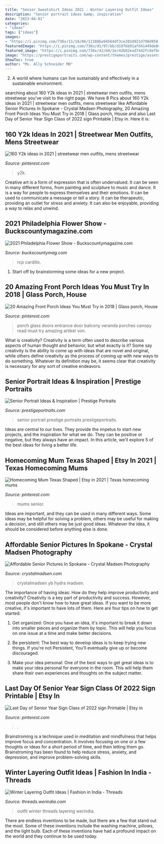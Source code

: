 ```yaml
---
title: "Senior Sweatshirt Ideas 2021 : Winter Layering Outfit Ideas"
description: "Senior portrait ideas &amp; inspiration"
date: "2023-04-01"
categories:
- "ideas"
tags: ["ideas"]
images:
- "https://i.pinimg.com/736x/11/18/86/111886a94564df3ce203d921d798d958.jpg"
featuredImage: "https://i.pinimg.com/736x/d1/97/bb/d197bb91afd41449de8463e0221e2221.jpg"
featured_image: "https://i.pinimg.com/736x/42/b0/2e/42b02ead74d2fc8efbeb4cb33dafd23a.jpg"
image: "https://prestigeportraits.com/wp-content/themes/prestige/assets/build/images/galleries/gallery-1/gallery-image-7.jpg"
ShowToc: true
author: "Ms. Ally Schneider MD"
---
```



2. A world where humans can live sustainably and effectively in a sustainable environment. 

	

		
searching about 160 Y2k ideas in 2021 | streetwear men outfits, mens streetwear you've visit to the right page. We have 8 Pics about 160 Y2k ideas in 2021 | streetwear men outfits, mens streetwear like Affordable Senior Pictures In Spokane - Crystal Madsen Photography, 20 Amazing Front Porch Ideas You Must Try in 2018 | Glass porch, House and also Last Day of Senior Year Sign Class of 2022 sign Printable | Etsy in. Here it is:
		
    
## 160 Y2k Ideas In 2021 | Streetwear Men Outfits, Mens Streetwear

<img loading=lazy src="https://i.pinimg.com/474x/69/3d/6a/693d6a29fcabcb6d47b5ad5a34112193.jpg" onerror="this.onerror=null;this.src='https://tse3.mm.bing.net/th?id=OIP.FbTA-kMELelsVrMnlbVTbgAAAA&amp;pid=15.1';" alt="160 Y2k ideas in 2021 | streetwear men outfits, mens streetwear">

_Source: pinterest.com_

>y2k. 

	

Creative art is a form of expression that is often undervalued. It can be seen in many different forms, from painting and sculpture to music and dance. It is a way for people to express themselves and their emotions. It can be used to communicate a message or tell a story. It can be therapeutic, providing an outlet for stress and anxiety. It can also be enjoyable, providing a way to relax and unwind.

    
## 2021 Philadelphia Flower Show - Buckscountymagazine.com

<img loading=lazy src="https://buckscountymag.com/downloads/3867/download/RCP_201118_4869.jpg?cb=83cced134478ffedd3edf9daa5c28cf0&amp;w=1200" onerror="this.onerror=null;this.src='https://tse1.mm.bing.net/th?id=OIP.xA-cdjqb7BMSBWGAkM2kmwHaLG&amp;pid=15.1';" alt="2021 Philadelphia Flower Show - Buckscountymagazine.com">

_Source: buckscountymag.com_

>rcp cardillo. 

	

1. Start off by brainstorming some ideas for a new project.

    
## 20 Amazing Front Porch Ideas You Must Try In 2018 | Glass Porch, House

<img loading=lazy src="https://i.pinimg.com/736x/11/18/86/111886a94564df3ce203d921d798d958.jpg" onerror="this.onerror=null;this.src='https://tse3.mm.bing.net/th?id=OIP.FCBL0aW0XuvWjkBu02JNKQHaNK&amp;pid=15.1';" alt="20 Amazing Front Porch Ideas You Must Try in 2018 | Glass porch, House">

_Source: pinterest.com_

>porch glass doors entrance door balcony veranda porches canopy read must try amazing artikel von. 

	

What is creativity?
Creativity is a term often used to describe various aspects of human thought and behavior, but what exactly is it? Some say creativity is the ability to come up with ideas that are novel and original, while others define creativity as the process of coming up with new ways to do something. Whatever its definition may be, it seems clear that creativity is necessary for any sort of creative endeavors.

    
## Senior Portrait Ideas &amp; Inspiration | Prestige Portraits

<img loading=lazy src="https://prestigeportraits.com/wp-content/themes/prestige/assets/build/images/galleries/gallery-1/gallery-image-7.jpg" onerror="this.onerror=null;this.src='https://tse1.mm.bing.net/th?id=OIP.f38A5Dbbm1ywZzBM1JvKNwHaLG&amp;pid=15.1';" alt="Senior Portrait Ideas &amp; Inspiration | Prestige Portraits">

_Source: prestigeportraits.com_

>senior portrait prestige portraits prestigeportraits. 

	

Ideas are central to our lives. They provide the impetus to start new projects, and the inspiration for what we do. They can be positive or negative, but they always have an impact. In this article, we'll explore 5 of the best ideas for living a better life.

    
## Homecoming Mum Texas Shaped | Etsy In 2021 | Texas Homecoming Mums

<img loading=lazy src="https://i.pinimg.com/736x/42/b0/2e/42b02ead74d2fc8efbeb4cb33dafd23a.jpg" onerror="this.onerror=null;this.src='https://tse4.mm.bing.net/th?id=OIP.dct9dWZuVwQ24tx2aXTZiAHaNK&amp;pid=15.1';" alt="Homecoming Mum Texas Shaped | Etsy in 2021 | Texas homecoming mums">

_Source: pinterest.com_

>mums senior. 

	

Ideas are important, and they can be used in many different ways. Some ideas may be helpful for solving a problem, others may be useful for making a decision, and still others may be just good ideas. Whatever the idea, it should be considered before anything else is done.

    
## Affordable Senior Pictures In Spokane - Crystal Madsen Photography

<img loading=lazy src="https://crystalmadsen.com/wp-content/uploads/2019/08/Downtown-Spokane-Seniro-Pictures_06.jpg" onerror="this.onerror=null;this.src='https://tse4.mm.bing.net/th?id=OIP.d21L9VhORKa2hUMDTqCWEwHaLH&amp;pid=15.1';" alt="Affordable Senior Pictures In Spokane - Crystal Madsen Photography">

_Source: crystalmadsen.com_

>crystalmadsen yb hydra madsen. 

	

The importance of having ideas: How do they help improve productivity and creativity?
Creativity is a key part of productivity and success. However, most people don't know how to have great ideas. If you want to be more creative, it's important to have lots of them. Here are four tips on how to get started:
1. Get organized: Once you have an idea, it's important to break it down into smaller pieces and organize them by topic. This will help you focus on one issue at a time and make better decisions.

2. Be persistent: The best way to develop ideas is to keep trying new things. If you're not Persistent, You'll eventually give up or become discouraged.

3. Make your idea personal: One of the best ways to get great ideas is to make your idea personal for everyone in the room. This will help them share their own experiences and thoughts on the subject matter.

    
## Last Day Of Senior Year Sign Class Of 2022 Sign Printable | Etsy In

<img loading=lazy src="https://i.pinimg.com/736x/d1/97/bb/d197bb91afd41449de8463e0221e2221.jpg" onerror="this.onerror=null;this.src='https://tse1.mm.bing.net/th?id=OIP._zZ2QbvPKi2ESlH5iz98bgHaJw&amp;pid=15.1';" alt="Last Day of Senior Year Sign Class of 2022 sign Printable | Etsy in">

_Source: pinterest.com_

>. 

	

Brainstroming is a technique used in meditation and mindfulness that helps improve focus and concentration. It involves focusing on one or a few thoughts or ideas for a short period of time, and then letting them go. Brainstroming has been found to help reduce stress, anxiety, and depression, and improve problem-solving skills.

    
## Winter Layering Outfit Ideas | Fashion In India - Threads

<img loading=lazy src="https://threads.werindia.com/wp-content/uploads/2017/11/Skin-fit-bottoms-Threads-WeRIndia.jpg" onerror="this.onerror=null;this.src='https://tse3.mm.bing.net/th?id=OIP.McGwTp0j_319lM-a3ZkpQAHaOh&amp;pid=15.1';" alt="Winter Layering Outfit Ideas | Fashion in India - Threads">

_Source: threads.werindia.com_

>outfit winter threads layering werindia. 

	

There are endless inventions to be made, but there are a few that stand out the most. Some of these inventions include the washing machine, pillows, and the light bulb. Each of these inventions have had a profound impact on the world and they continue to be used today.

